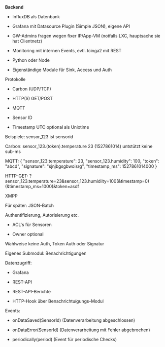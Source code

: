 **Backend**

- InfluxDB als Datenbank

- Grafana mit Datasource Plugin (Simple JSON), eigene API

- GW-Admins fragen wegen fixer IP/App-VM (notfalls LXC, hauptsache sie hat Clientnetz)

- Monitoring mit internen Events, evtl. Icinga2 mit REST

- Python oder Node

- Eigenständige Module für Sink, Access und Auth


Protokolle

- Carbon (UDP/TCP)

- HTTP(S) GET/POST

- MQTT

- Sensor ID

- Timestamp UTC optional als Unixtime

Beispiele: sensor_123 ist sensorid

Carbon: sensor_123.(token).temperature 23 (1527861014) untstützt keine sub-ms

MQTT: { "sensor_123.temperature": 23, "sensor_123.humidity": 100, "token": "abcd", "signature": "sjnjbgsgbwoisrg", "timestamp_ms": 1527861014000 }

HTTP-GET: \?sensor_123.temperature=23&sensor_123.humidiity=100(&timestamp=0)(&timestamp_ms=1000)&token=asdf

XMPP

Für später: JSON-Batch    

Authentifizierung, Autorisierung etc.

- ACL's für Sensoren

- Owner optional

Wahlweise keine Auth, Token Auth oder Signatur

Eigenes Submodul: Benachrichtigungen

Datenzugriff:

- Grafana

- REST-API

- REST-API-Berichte

- HTTP-Hook über Benachrichtuígungs-Modul

Events:

- onDataSaved(SensorId) (Datenverarbeitung abgeschlossen)

- onDataError(SensorId) (Datenverarbeitung mit Fehler abgebrochen)

- periodically(period) (Event für periodische Checks)